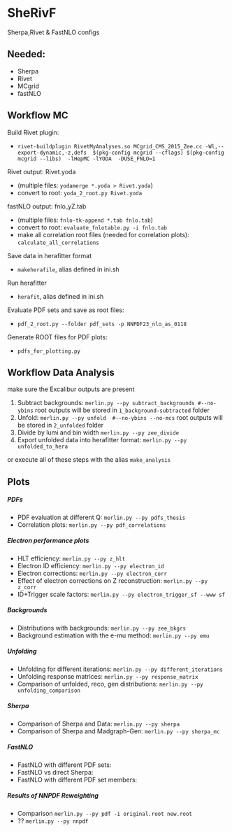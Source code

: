 # SheRivF
Sherpa,Rivet &amp; FastNLO configs


## Needed:
* Sherpa
* Rivet
* MCgrid
* fastNLO


## Workflow MC
Build Rivet plugin:
* `rivet-buildplugin RivetMyAnalyses.so MCgrid_CMS_2015_Zee.cc -Wl,--export-dynamic,-z,defs  $(pkg-config mcgrid --cflags) $(pkg-config mcgrid --libs)  -lHepMC -lYODA  -DUSE_FNLO=1`

Rivet output: Rivet.yoda
* (multiple files: `yodamerge *.yoda > Rivet.yoda`)
* convert to root: `yoda_2_root.py Rivet.yoda`

fastNLO output: fnlo_yZ.tab
* (multiple files: `fnlo-tk-append *.tab fnlo.tab`)
* convert to root: `evaluate_fnlotable.py -i fnlo.tab`
* make all correlation root files (needed for correlation plots): `calculate_all_correlations`


Save data in herafitter format
* `makeherafile`, alias defined in ini.sh

Run herafitter
* `herafit`, alias defined in ini.sh

Evaluate PDF sets and save as root files:
* `pdf_2_root.py --folder pdf_sets -p NNPDF23_nlo_as_0118`

Generate ROOT files for PDF plots:
* `pdfs_for_plotting.py`

## Workflow Data Analysis
make sure the Excalibur outputs are present

1. Subtract backgrounds: `merlin.py --py subtract_backgrounds #--no-ybins`
	root outputs will be stored in `1_background-subtracted` folder
2. Unfold: `merlin.py --py unfold  #--no-ybins --no-mcs`
	root outputs will be stored in `2_unfolded` folder
3. Divide by lumi and bin width `merlin.py --py zee_divide`
3. Export unfolded data into herafitter format: `merlin.py --py unfolded_to_hera`

or execute all of these steps with the alias `make_analysis`


## Plots
##### PDFs
* PDF evaluation at different Q: `merlin.py --py pdfs_thesis`
* Correlation plots: `merlin.py --py pdf_correlations`

##### Electron performance plots
* HLT efficiency: `merlin.py --py z_hlt`
* Electron ID efficiency: `merlin.py --py electron_id`
* Electron corrections: `merlin.py --py electron_corr`
* Effect of electron corrections on Z reconstruction: `merlin.py --py z_corr`
* ID+Trigger scale factors: `merlin.py --py electron_trigger_sf --www sf`

##### Backgrounds
* Distributions with backgrounds: `merlin.py --py zee_bkgrs`
* Background estimation with the e-mu method: `merlin.py --py emu`

##### Unfolding
* Unfolding for different iterations: `merlin.py --py different_iterations`
* Unfolding response matrices: `merlin.py --py response_matrix`
* Comparison of unfolded, reco, gen distributions: `merlin.py --py unfolding_comparison`

##### Sherpa
* Comparison of Sherpa and Data: `merlin.py --py sherpa`
* Comparison of Sherpa and Madgraph-Gen: `merlin.py --py sherpa_mc`

##### FastNLO
* FastNLO with different PDF sets:
* FastNLO vs direct Sherpa:
* FastNLO with different PDF set members:

##### Results of NNPDF Reweighting
* Comparison `merlin.py --py pdf -i original.root new.root`
* ?? `merlin.py --py nnpdf`

